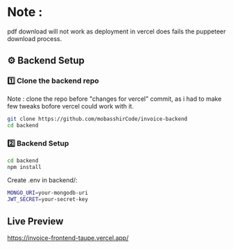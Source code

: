 # Note :
pdf download will not work as deployment in vercel does fails the puppeteer download process.

## ⚙️ Backend Setup

### 1️⃣ Clone the backend repo
Note : clone the repo before "changes for vercel" commit, as i had to make few tweaks bofore vercel could work with it.
```bash
git clone https://github.com/mobasshirCode/invoice-backend
cd backend
```
### 2️⃣ Backend Setup
```bash
cd backend
npm install
```
Create .env in backend/:
```bash
MONGO_URI=your-mongodb-uri
JWT_SECRET=your-secret-key
```

## Live Preview
https://invoice-frontend-taupe.vercel.app/
